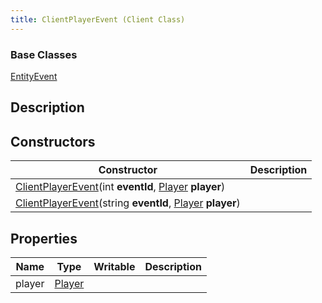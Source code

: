 ```yaml
---
title: ClientPlayerEvent (Client Class)
---
```

### Base Classes

[EntityEvent](/vext/ref/cls/shr/entityevent)

## Description

## Constructors

| Constructor                                                                                                                       | Description |
| --------------------------------------------------------------------------------------------------------------------------------- | ----------- |
| [ClientPlayerEvent](/vext/ref/cls/clt/clientplayerevent)(int **eventId**, [Player](/vext/ref/cls/clt/player) **player**)    |             |
| [ClientPlayerEvent](/vext/ref/cls/clt/clientplayerevent)(string **eventId**, [Player](/vext/ref/cls/clt/player) **player**) |             |

## Properties

| Name   | Type                                  | Writable | Description |
| ------ | ------------------------------------- | -------- | ----------- |
| player | [Player](/vext/ref/cls/clt/player) |          |             |
